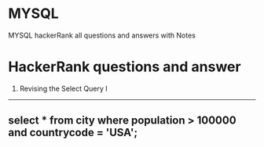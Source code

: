 # MYSQL
MYSQL hackerRank all questions and answers with Notes


# HackerRank questions and answer

 1. Revising the Select Query I
---
select * 
from city 
where population > 100000 and countrycode = 'USA';
---
